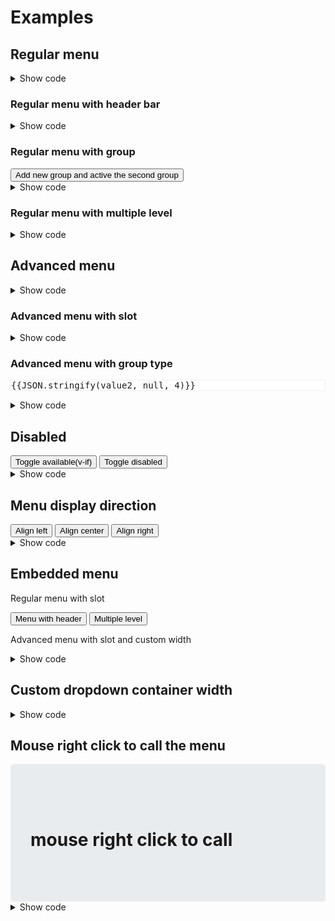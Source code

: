 # Examples

## Regular menu

<div class="my-3">
  <ClientOnly>
    <vue-select-menu :data="menu" type="regular" @show="showLog" @hide="hideLog">
      <template #row="{ row }">
        <span>
          <fa-icon class="fa-lg mr-2" :icon="row.icon.split(',')" v-if="row.icon" />
          &nbsp;
          <span v-html="row.content"></span>
        </span>
      </template>
    </vue-select-menu>
  </ClientOnly>
</div>

<details>
  <summary>Show code</summary>

```vue
<template>
  <vue-select-menu :data="menu" type="regular" @show="showLog" @hide="hideLog">
    <template #row="{ row }">
      <span>
        <fa-icon class="fa-lg mr-2" :icon="row.icon.split(',')" v-if="row.icon" />
        &nbsp;
        <span v-html="row.content"></span>
      </span>
    </template>
  </vue-select-menu>
</template>

<script>
import { VueSelectMenu } from "@therunninghub/vue-select-menu"
import '@therunninghub/vue-select-menu/dist/VueSelectMenu.css'

export default {
  components: { VueSelectMenu },
  data: () => ({
    menu: [
      { content: '163 NetEase', url: 'http://www.163.com' },
      { content: 'Sina', url: 'http://www.sina.com' },
      { content: 'sm-divider' },
      { content: 'GitHub', icon: 'fab,github', url: 'https://github.com' },
      { content: 'Reddit', icon: 'fab,reddit', url: 'https://www.reddit.com' },
      { content: 'Facebook', icon: 'fab,facebook', url: 'https://www.facebook.com', disabled: true },
      { content: 'Twitter', icon: 'fab,twitter', url: 'https://twitter.com', disabled: true },
      { content: 'sm-divider' },
      { content: 'Click this menu item to trigger your callback', callback: this.doSome }
    ]
  }),
  methods: {
    showLog() {
      console.log('show')
    },
    hideLog() {
      console.log('hide')
    }
  }
};
</script>
```

</details>

### Regular menu with header bar

<div class="my-3">
  <ClientOnly>
    <vue-select-menu :data="menu" type="regular" title="Menu with header" />
  </ClientOnly>
</div>

<details>
  <summary>Show code</summary>

```vue
<template>
  <vue-select-menu :data="menu" type="regular" title="Menu with header" />
</template>

<script>
import { VueSelectMenu } from "@therunninghub/vue-select-menu"
import '@therunninghub/vue-select-menu/dist/VueSelectMenu.css'

export default {
  components: { VueSelectMenu },
  data: () => ({
    menu: [
      { content: '163 NetEase', url: 'http://www.163.com' },
      { content: 'Sina', url: 'http://www.sina.com' },
      { content: 'sm-divider' },
      { content: 'GitHub', icon: 'fab,github', url: 'https://github.com' },
      { content: 'Reddit', icon: 'fab,reddit', url: 'https://www.reddit.com' },
      { content: 'Facebook', icon: 'fab,facebook', url: 'https://www.facebook.com', disabled: true },
      { content: 'Twitter', icon: 'fab,twitter', url: 'https://twitter.com', disabled: true },
      { content: 'sm-divider' },
      { content: 'Click this menu item to trigger your callback', callback: this.doSome }
    ]
  })
};
</script>
```

</details>

### Regular menu with group

<div class="my-3">
  <ClientOnly>
    <vue-select-menu :data="groupMenu" type="regular"/>
  </ClientOnly>
</div>
<div class="my-3">
  <ClientOnly>
    <vue-select-menu :data="groupMenu2" type="regular" :activeGroup="activeGroup" :embed="true" />
  </ClientOnly>
</div>
<div class="my-3">
  <button type="button" class="btn btn-danger" @click="changeGroupData">Add new group and active the second group</button>
</div>

<details>
  <summary>Show code</summary>

```vue
<template>
  <vue-select-menu :data="groupMenu" type="regular" />
</template>

<script>
import { VueSelectMenu } from "@therunninghub/vue-select-menu"
import '@therunninghub/vue-select-menu/dist/VueSelectMenu.css'

export default {
  components: { VueSelectMenu },
  data: () => ({
    groupMenu: [
      {
        title: 'Sports',
        list: [
          { content: 'Fivb', url: 'http://www.fivb.com/' },
          { content: 'Fifa', url: 'http://www.fifa.com/' },
          { content: 'sm-divider' },
          { content: 'NBA official site', url: 'http://www.nba.com' },
          { content: 'Chicago Bulls', url: 'http://www.nba.com/bulls/' },
          { content: 'Los Angeles Lakers', url: 'www.nba.com/lakers/' }
        ]
      }, {
        title: 'News',
        list: [
          { content: 'BBC', url: 'http://www.bbc.com/news' },
          { content: 'CNN', url: 'http://www.cnn.com' },
          { content: 'sm-divider' },
          { content: 'Xinhua', url: 'http://www.xinhuanet.com' }
        ]
      }, {
        title: 'Technology',
        list: [
          { content: 'Github', url: 'https://github.com' },
          { content: 'StackOverflow', url: 'https://stackoverflow.com/' },
          { content: 'sm-divider' },
          { content: 'Reddit', url: 'https://www.reddit.com' }
        ]
      }, {
        title: 'Social',
        list: [
          { content: 'Facebook', url: 'https://www.facebook.com' },
          { content: 'Twitter', url: 'https://twitter.com' }
        ]
      }
    ]
  })
};
</script>
```

</details>

### Regular menu with multiple level

<div class="my-3">
  <ClientOnly>
    <vue-select-menu :data="multiLevel" type="regular" >
      <template v-slot="{ show, disabled }">
        <button type="button" class="btn btn-primary">
          SelectMenu (show: <b v-text="show"></b>, disabled: <b v-text="disabled"></b>)
        </button>
      </template>
    </vue-select-menu>
  </ClientOnly>
</div>

<details>
  <summary>Show code</summary>

```vue
<template>
  <vue-select-menu :data="multiLevel" type="regular" >
    <template v-slot="{ show, disabled }">
      <button type="button" class="btn btn-primary">
        SelectMenu (show: <b v-text="show"></b>, disabled: <b v-text="disabled"></b>)
      </button>
    </template>
  </vue-select-menu>
</template>

<script>
import { VueSelectMenu } from "@therunninghub/vue-select-menu"
import '@therunninghub/vue-select-menu/dist/VueSelectMenu.css'

export default {
  components: { VueSelectMenu },
  data: () => ({
    multiLevel: [
      { content: 'Sports news website',
        icon: 'fab,github',
        children: [
          { content: 'Fivb', url: 'http://www.fivb.com/' },
          { content: 'Fifa', url: 'http://www.fifa.com/' },
          { content: 'NBA',
            children: [
              { content: 'NBA official site', url: 'http://www.nba.com' },
              { content: 'Chicago Bulls', icon: 'fab,github', url: 'http://www.nba.com/bulls/' },
              { content: 'Los Angeles Lakers',
                children: [
                  { content: 'NBA official site', url: 'http://www.nba.com' },
                  { content: 'Chicago Bulls', url: 'http://www.nba.com/bulls/' },
                  { content: 'Los Angeles Lakers111', url: 'www.nba.com/lakers/' }
                ] }
            ] }
        ] },
      { content: 'sm-divider' },
      { content: 'News',
        children: [
          { content: 'BBC', url: 'http://www.bbc.com/news' },
          { content: 'CNN', url: 'http://www.cnn.com' },
          { content: 'Xinhua', url: 'http://www.xinhuanet.com' }
        ] },
      { content: 'Technology',
        children: [
          { content: 'Github', url: 'https://github.com' },
          { content: 'StackOverflow', url: 'https://stackoverflow.com/' },
          { content: 'Reddit', url: 'https://www.reddit.com' }
        ] },
      { content: 'Social',
        children: [
          { content: 'Facebook', url: 'https://www.facebook.com' },
          { content: 'Twitter', url: 'https://twitter.com' }
        ] }
    ]
  })
};
</script>
```

</details>

## Advanced menu

<div class="my-3">
  <ClientOnly>
    <vue-select-menu :data="listData" v-model="value1" />
  </ClientOnly>
</div>

<details>
  <summary>Show code</summary>

```vue
<template>
  <vue-select-menu :data="listData" v-model="value1" />
</template>

<script>
import { VueSelectMenu } from "@therunninghub/vue-select-menu"
import '@therunninghub/vue-select-menu/dist/VueSelectMenu.css'

export default {
  components: { VueSelectMenu },
  data: () => ({
    value1: '7',
    listData: [
      { id: 1, name: 'Chinese' },
      { id: 2, name: 'English' },
      { id: 3, name: 'Spanish (Español)'},
      { id: 4, name: 'French (Français)'},
      { id: 5, name: 'Persian'},
      { id: 6, name: 'Japanese'},
      { id: 7, name: 'Vietnamese'},
    ],
  })
};
</script>
```
</details>

### Advanced menu with slot

<div class="my-3">
  <ClientOnly>
    <vue-select-menu :data="listData" :max-selected="3" :multiple="true">
      <template #row="{ row }">
        <div v-html="`${row.name} (${row.desc})`"></div>
      </template>
    </vue-select-menu>
  </ClientOnly>
</div>

<details>
  <summary>Show code</summary>

```vue
<template>
  <vue-select-menu :data="listData" :max-selected="3" :multiple="true">
    <template #row="{ row }">
      <div v-html="`${row.name} (${row.desc})`"></div>
    </template>
  </vue-select-menu>
</template>

<script>
import { VueSelectMenu } from "@therunninghub/vue-select-menu"
import '@therunninghub/vue-select-menu/dist/VueSelectMenu.css'

export default {
  components: { VueSelectMenu },
  data: () => ({
    value1: '7',
    listData: [
      { id: 1, name: 'Chinese' },
      { id: 2, name: 'English' },
      { id: 3, name: 'Spanish (Español)'},
      { id: 4, name: 'French (Français)'},
      { id: 5, name: 'Persian'},
      { id: 6, name: 'Japanese'},
      { id: 7, name: 'Vietnamese'},
    ],
  })
};
</script>
```
</details>

### Advanced menu with group type

<pre style="background-color: #fff; border: 1px solid #eee">{{JSON.stringify(value2, null, 4)}}</pre>

<div class="my-3">
  <ClientOnly>
    <vue-select-menu :data="groupData" :max-selected="3" :multiple="true" key-field="id" v-model="value2" />
  </ClientOnly>
</div>

<details>
  <summary>Show code</summary>

```vue
<template>
  <vue-select-menu :data="groupData" :max-selected="3" :multiple="true" key-field="id" v-model="value2" />
</template>

<script>
import { VueSelectMenu } from "@therunninghub/vue-select-menu"
import '@therunninghub/vue-select-menu/dist/VueSelectMenu.css'

export default {
  components: { VueSelectMenu },
  data: () => ({
    value2: '3,5,17',
    groupData: [{
      title: 'East',
      list: [
        { id: 1, name: 'Chicago Bulls', desc: '芝加哥公牛', abbr: 'CHI' },
        { id: 2, name: 'Cleveland Cavaliers', desc: '克里夫兰骑士', abbr: 'CLE' },
        { id: 3, name: 'Detroit Pistons', desc: '底特律活塞', abbr: 'DET' },
        { id: 4, name: 'Indiana Pacers', desc: '印第安纳步行者', abbr: 'IND' },
        { id: 5, name: 'Milwaukee Bucks', desc: '密尔沃基雄鹿', abbr: 'MIL' },
        { id: 6, name: 'Brooklyn Nets', desc: '布鲁克林篮网', abbr: 'BKN' },
        { id: 7, name: 'Boston Celtics', desc: '波士顿凯尔特人', abbr: 'BOS' },
        { id: 8, name: 'New York Knicks', desc: '纽约尼克斯', abbr: 'NYK' },
        { id: 9, name: 'Philadelphia 76ers', desc: '费城76人', abbr: 'PHI' },
        { id: 10, name: 'Toronto Raptors', desc: '多伦多猛龙', abbr: 'TOR' },
        { id: 11, name: 'Atlanta Hawks', desc: '亚特兰大老鹰', abbr: 'ATL' },
        { id: 12, name: 'Charlotte Hornets', desc: '夏洛特黄蜂', abbr: 'CHA' },
        { id: 13, name: 'Miami Heat', desc: '迈阿密热火', abbr: 'MIA' },
        { id: 14, name: 'Orlando Magic', desc: '奥兰多魔术', abbr: 'ORL' },
        { id: 15, name: 'Washington Wizards', desc: '华盛顿奇才', abbr: 'WAS' }
      ]
    }, {
      title: 'West',
      list: [
        { id: 16, name: 'Denver Nuggets', desc: '丹佛掘金', abbr: 'DEN' },
        { id: 17, name: 'Minnesota Timberwolves', desc: '明尼苏达森林狼', abbr: 'MIN' },
        { id: 18, name: 'Oklahoma City Thunder', desc: '俄克拉荷马雷霆', abbr: 'OKC' },
        { id: 19, name: 'Portland Trail Blazers', desc: '波特兰开拓者', abbr: 'POR' },
        { id: 20, name: 'Utah Jazz', desc: '犹他爵士', abbr: 'UTA' },
        { id: 21, name: 'Golden State Warriors', desc: '金州勇士', abbr: 'GSW' },
        { id: 22, name: 'Los Angeles Clippers', desc: '洛杉矶快船', abbr: 'LAC' },
        { id: 23, name: 'Los Angeles Lakers', desc: '洛杉矶湖人', abbr: 'LAL' },
        { id: 24, name: 'Phoenix Suns', desc: '菲尼克斯太阳', abbr: 'PHX' },
        { id: 25, name: 'Sacramento Kings', desc: '萨克拉门托国王', abbr: 'SAC' },
        { id: 26, name: 'Dallas Mavericks', desc: '达拉斯小牛', abbr: 'DAL' },
        { id: 27, name: 'Houston Rockets', desc: '休斯顿火箭', abbr: 'HOU' },
        { id: 28, name: 'Memphis Grizzlies', desc: '孟菲斯灰熊', abbr: 'MEM' },
        { id: 29, name: 'New Orleans Pelicans', desc: '新奥尔良鹈鹕', abbr: 'NOP' },
        { id: 30, name: 'San Antonio Spurs', desc: '圣安东尼奥马刺', abbr: 'SAS' }
      ] }
    ],
  })
};
</script>
```
</details>

## Disabled
<div class="my-3">
  <button type="button" class="btn btn-danger mr-3" @click="available = !available">Toggle available(v-if)</button>
  <button type="button" class="btn btn-outline-secondary" @click="disabled = !disabled">Toggle disabled</button>
</div>

<ClientOnly>
  <vue-select-menu class="my-3" :data="listData" :disabled="disabled" @values="values" v-if="available" />
</ClientOnly>

<div class="mb-3">
  <div v-for="log in logs" :key="log.id">
    <div v-text="JSON.stringify(log)"></div>
  </div>
</div>

<details>
  <summary>Show code</summary>

```vue
<template>
  <vue-select-menu :data="listData" :disabled="disabled" @values="values" v-if="available" />
</template>

<script>
import { VueSelectMenu } from "@therunninghub/vue-select-menu"
import '@therunninghub/vue-select-menu/dist/VueSelectMenu.css'

export default {
  components: { VueSelectMenu },
  data: () => ({
    disabled: false,
    available: true,
    listData: [
      { id: 1, name: 'Chinese' },
      { id: 2, name: 'English' },
      { id: 3, name: 'Spanish (Español)'},
      { id: 4, name: 'French (Français)'},
      { id: 5, name: 'Persian'},
      { id: 6, name: 'Japanese'},
      { id: 7, name: 'Vietnamese'},
    ],
  }),
  methods: {
    values (data) {
      if (data && data.length) {
        console.log(data)
      }
    }
  }
};
</script>
```
</details>

## Menu display direction

<div>
  <ClientOnly>
    <vue-select-menu class="my-3" :data="menu" type="regular" align="left">
      <button class="btn btn-primary mr-3" type="button">Align left</button>
    </vue-select-menu>
    <vue-select-menu class="my-3" :data="menu" type="regular" align="center">
      <button class="btn btn-secondary mr-3" type="button">Align center</button>
    </vue-select-menu>
    <vue-select-menu class="my-3" :data="menu" type="regular" align="right">
      <button class="btn btn-danger" type="button">Align right</button>
    </vue-select-menu>
  </ClientOnly>
</div>

<details>
  <summary>Show code</summary>

```vue
<template>
  <div>
    <vue-select-menu class="my-3" :data="menu" type="regular" align="left">
      <button type="button">Align left</button>
    </vue-select-menu>
    <vue-select-menu class="my-3" :data="menu" type="regular" align="center">
      <button type="button">Align center</button>
    </vue-select-menu>
    <vue-select-menu class="my-3" :data="menu" type="regular" align="right">
      <button type="button">Align right</button>
    </vue-select-menu>
  </div>
</template>

<script>
import VueSelectMenu from "@therunninghub/vue-select-menu"
import '@therunninghub/vue-select-menu/dist/VueSelectMenu.css'

export default {
  components: { VueSelectMenu },
  data: () => ({
    menu: [
      { content: '163 NetEase', url: 'http://www.163.com' },
      { content: 'Sina', url: 'http://www.sina.com' },
      { content: 'sm-divider' },
      { content: 'GitHub', icon: 'fab,github', url: 'https://github.com' },
      { content: 'Reddit', icon: 'fab,reddit', url: 'https://www.reddit.com' },
      { content: 'Facebook', icon: 'fab,facebook', url: 'https://www.facebook.com', disabled: true },
      { content: 'Twitter', icon: 'fab,twitter', url: 'https://twitter.com', disabled: true },
      { content: 'sm-divider' },
      { content: 'Click this menu item to trigger your callback', callback: this.doSome }
    ],
  })
};
</script>
```

</details>

## Embedded menu

<div class="my-3 row">
  <div class="col-md-6">
    <p>Regular menu with slot</p>
    <p>
      <button type="button" class="btn btn-secondary mr-3" @click="changeData">Menu with header</button>
      <button type="button" class="btn btn-secondary" @click="toMultipleLevel">Multiple level</button>
    </p>
    <ClientOnly>
      <vue-select-menu :data="dynamic" type="regular" :embed="true" >
        <!-- use slot to custom rendering menu row -->
        <template #row="{ row }">
          <span>
            <span v-if="row.icon">(icon: {{row.icon}})</span>
            <span v-html="row.content"></span>
          </span>
        </template>
      </vue-select-menu>
    </ClientOnly>
  </div>
  <div class="col-md-6">
    <p>Advanced menu with slot and custom width</p>
    <ClientOnly>
      <vue-select-menu :data="groupData"
                    :embed="true"
                    :multiple="true"
                    :width="250"
                    key-field="id"
                    v-model="value2" >
        <template #row="{ row }">
          {{row.name}} {{row.desc}}
        </template>
      </vue-select-menu>
    </ClientOnly>
  </div>
</div>

<details>
  <summary>Show code</summary>

```vue
<template>
  <div class="row">
    <div class="col-md-6">
      <p>Regular menu with slot</p>
      <p>
        <button type="button" class="btn btn-secondary mr-3" @click="changeData">Menu with header</button>
        <button type="button" class="btn btn-secondary" @click="toMultipleLevel">Multiple level</button>
      </p>
      <vue-select-menu :data="dynamic" type="regular" :embed="true" >
        <!-- use slot to custom rendering menu row -->
        <template #row="{ row }">
          <span>
            <span v-if="row.icon">(icon: {{row.icon}})</span>
            <span v-html="row.content"></span>
          </span>
        </template>
      </vue-select-menu>
    </div>
    <div class="col-md-6">
      <p>Advanced menu with slot and custom width</p>
      <vue-select-menu :data="groupData"
                    :embed="true"
                    :multiple="true"
                    :width="250"
                    key-field="id"
                    v-model="value2" >
        <template #row="{ row }">
          {{row.name}} {{row.desc}}
        </template>
      </vue-select-menu>
    </div>
  </div>
</template>

<script>
import { VueSelectMenu } from "@therunninghub/vue-select-menu"
import '@therunninghub/vue-select-menu/dist/VueSelectMenu.css'

export default {
  components: { VueSelectMenu },
  data: () => ({
    value2: '3,5,17',
    dynamic: [],
    groupData: [{
      title: 'East',
      list: [
        { id: 1, name: 'Chicago Bulls', desc: '芝加哥公牛', abbr: 'CHI' },
        { id: 2, name: 'Cleveland Cavaliers', desc: '克里夫兰骑士', abbr: 'CLE' },
        { id: 3, name: 'Detroit Pistons', desc: '底特律活塞', abbr: 'DET' },
        { id: 4, name: 'Indiana Pacers', desc: '印第安纳步行者', abbr: 'IND' },
        { id: 5, name: 'Milwaukee Bucks', desc: '密尔沃基雄鹿', abbr: 'MIL' },
        { id: 6, name: 'Brooklyn Nets', desc: '布鲁克林篮网', abbr: 'BKN' },
        { id: 7, name: 'Boston Celtics', desc: '波士顿凯尔特人', abbr: 'BOS' },
        { id: 8, name: 'New York Knicks', desc: '纽约尼克斯', abbr: 'NYK' },
        { id: 9, name: 'Philadelphia 76ers', desc: '费城76人', abbr: 'PHI' },
        { id: 10, name: 'Toronto Raptors', desc: '多伦多猛龙', abbr: 'TOR' },
        { id: 11, name: 'Atlanta Hawks', desc: '亚特兰大老鹰', abbr: 'ATL' },
        { id: 12, name: 'Charlotte Hornets', desc: '夏洛特黄蜂', abbr: 'CHA' },
        { id: 13, name: 'Miami Heat', desc: '迈阿密热火', abbr: 'MIA' },
        { id: 14, name: 'Orlando Magic', desc: '奥兰多魔术', abbr: 'ORL' },
        { id: 15, name: 'Washington Wizards', desc: '华盛顿奇才', abbr: 'WAS' }
      ]
    }, {
      title: 'West',
      list: [
        { id: 16, name: 'Denver Nuggets', desc: '丹佛掘金', abbr: 'DEN' },
        { id: 17, name: 'Minnesota Timberwolves', desc: '明尼苏达森林狼', abbr: 'MIN' },
        { id: 18, name: 'Oklahoma City Thunder', desc: '俄克拉荷马雷霆', abbr: 'OKC' },
        { id: 19, name: 'Portland Trail Blazers', desc: '波特兰开拓者', abbr: 'POR' },
        { id: 20, name: 'Utah Jazz', desc: '犹他爵士', abbr: 'UTA' },
        { id: 21, name: 'Golden State Warriors', desc: '金州勇士', abbr: 'GSW' },
        { id: 22, name: 'Los Angeles Clippers', desc: '洛杉矶快船', abbr: 'LAC' },
        { id: 23, name: 'Los Angeles Lakers', desc: '洛杉矶湖人', abbr: 'LAL' },
        { id: 24, name: 'Phoenix Suns', desc: '菲尼克斯太阳', abbr: 'PHX' },
        { id: 25, name: 'Sacramento Kings', desc: '萨克拉门托国王', abbr: 'SAC' },
        { id: 26, name: 'Dallas Mavericks', desc: '达拉斯小牛', abbr: 'DAL' },
        { id: 27, name: 'Houston Rockets', desc: '休斯顿火箭', abbr: 'HOU' },
        { id: 28, name: 'Memphis Grizzlies', desc: '孟菲斯灰熊', abbr: 'MEM' },
        { id: 29, name: 'New Orleans Pelicans', desc: '新奥尔良鹈鹕', abbr: 'NOP' },
        { id: 30, name: 'San Antonio Spurs', desc: '圣安东尼奥马刺', abbr: 'SAS' }
      ] }
    ],
  }),
  methods: {
    changeData() {
      this.dynamic = this.headerMenu
    },
    toMultipleLevel() {
      this.dynamic = this.multiLevel
    }
  }
};
</script>
```

</details>

## Custom dropdown container width

<ClientOnly>
  <vue-select-menu class="my-3" :data="listData" :width="300" />
</ClientOnly>

<details>
  <summary>Show code</summary>

```vue
<template>
  <vue-select-menu :data="groupData" :width="300" />
</template>

<script>
import { VueSelectMenu } from "@therunninghub/vue-select-menu"
import '@therunninghub/vue-select-menu/dist/VueSelectMenu.css'

export default {
  components: { VueSelectMenu },
  data: () => ({
    groupData: [{
      title: 'East',
      list: [
        { id: 1, name: 'Chicago Bulls', desc: '芝加哥公牛', abbr: 'CHI' },
        { id: 2, name: 'Cleveland Cavaliers', desc: '克里夫兰骑士', abbr: 'CLE' },
        { id: 3, name: 'Detroit Pistons', desc: '底特律活塞', abbr: 'DET' },
        { id: 4, name: 'Indiana Pacers', desc: '印第安纳步行者', abbr: 'IND' },
        { id: 5, name: 'Milwaukee Bucks', desc: '密尔沃基雄鹿', abbr: 'MIL' },
        { id: 6, name: 'Brooklyn Nets', desc: '布鲁克林篮网', abbr: 'BKN' },
        { id: 7, name: 'Boston Celtics', desc: '波士顿凯尔特人', abbr: 'BOS' },
        { id: 8, name: 'New York Knicks', desc: '纽约尼克斯', abbr: 'NYK' },
        { id: 9, name: 'Philadelphia 76ers', desc: '费城76人', abbr: 'PHI' },
        { id: 10, name: 'Toronto Raptors', desc: '多伦多猛龙', abbr: 'TOR' },
        { id: 11, name: 'Atlanta Hawks', desc: '亚特兰大老鹰', abbr: 'ATL' },
        { id: 12, name: 'Charlotte Hornets', desc: '夏洛特黄蜂', abbr: 'CHA' },
        { id: 13, name: 'Miami Heat', desc: '迈阿密热火', abbr: 'MIA' },
        { id: 14, name: 'Orlando Magic', desc: '奥兰多魔术', abbr: 'ORL' },
        { id: 15, name: 'Washington Wizards', desc: '华盛顿奇才', abbr: 'WAS' }
      ]
    }, {
      title: 'West',
      list: [
        { id: 16, name: 'Denver Nuggets', desc: '丹佛掘金', abbr: 'DEN' },
        { id: 17, name: 'Minnesota Timberwolves', desc: '明尼苏达森林狼', abbr: 'MIN' },
        { id: 18, name: 'Oklahoma City Thunder', desc: '俄克拉荷马雷霆', abbr: 'OKC' },
        { id: 19, name: 'Portland Trail Blazers', desc: '波特兰开拓者', abbr: 'POR' },
        { id: 20, name: 'Utah Jazz', desc: '犹他爵士', abbr: 'UTA' },
        { id: 21, name: 'Golden State Warriors', desc: '金州勇士', abbr: 'GSW' },
        { id: 22, name: 'Los Angeles Clippers', desc: '洛杉矶快船', abbr: 'LAC' },
        { id: 23, name: 'Los Angeles Lakers', desc: '洛杉矶湖人', abbr: 'LAL' },
        { id: 24, name: 'Phoenix Suns', desc: '菲尼克斯太阳', abbr: 'PHX' },
        { id: 25, name: 'Sacramento Kings', desc: '萨克拉门托国王', abbr: 'SAC' },
        { id: 26, name: 'Dallas Mavericks', desc: '达拉斯小牛', abbr: 'DAL' },
        { id: 27, name: 'Houston Rockets', desc: '休斯顿火箭', abbr: 'HOU' },
        { id: 28, name: 'Memphis Grizzlies', desc: '孟菲斯灰熊', abbr: 'MEM' },
        { id: 29, name: 'New Orleans Pelicans', desc: '新奥尔良鹈鹕', abbr: 'NOP' },
        { id: 30, name: 'San Antonio Spurs', desc: '圣安东尼奥马刺', abbr: 'SAS' }
      ] }
    ],
  })
};
</script>
```

</details>

## Mouse right click to call the menu
<ClientOnly>
  <div class="my-3">
    <vue-select-menu :data="menu" type="regular" :full-width="true" :right-click="true" >
      <div class="jumbotron text-center" style="margin: 0;">
        <h1><i class="fa fa-fw fa-mouse-pointer"></i> mouse right click to call</h1>
      </div>
    </vue-select-menu>
  </div>
</ClientOnly>

<details>
  <summary>Show code</summary>

```vue
<template>
  <vue-select-menu class="my-3" :data="menu" type="regular" :full-width="true" :right-click="true" >
    <div class="jumbotron text-center" style="margin: 0;">
      <h1><i class="fa fa-fw fa-mouse-pointer"></i> mouse right click to call</h1>
    </div>
  </vue-select-menu>
</template>

<script>
import { VueSelectMenu } from "@therunninghub/vue-select-menu"
import '@therunninghub/vue-select-menu/dist/VueSelectMenu.css'

export default {
  components: { VueSelectMenu },
  data: () => ({
    menu: [
      { content: '163 NetEase', url: 'http://www.163.com' },
      { content: 'Sina', url: 'http://www.sina.com' },
      { content: 'sm-divider' },
      { content: 'GitHub', icon: 'fab,github', url: 'https://github.com' },
      { content: 'Reddit', icon: 'fab,reddit', url: 'https://www.reddit.com' },
      { content: 'Facebook', icon: 'fab,facebook', url: 'https://www.facebook.com', disabled: true },
      { content: 'Twitter', icon: 'fab,twitter', url: 'https://twitter.com', disabled: true },
      { content: 'sm-divider' },
      { content: 'Click this menu item to trigger your callback', callback: this.doSome }
    ],
  })
};
</script>
```

</details>

<!-- Script section -->
<script>
export default {
  name: 'examples',
  data() {
    return {
      value1: '7',
      value2: '3,5,17',
      dynamic: [],
      activeGroup: 3,
      logs: [],
      disabled: false,
      available: true,
      groupData: [{
        title: 'East',
        list: [
          { id: 1, name: 'Chicago Bulls', desc: '芝加哥公牛', abbr: 'CHI' },
          { id: 2, name: 'Cleveland Cavaliers', desc: '克里夫兰骑士', abbr: 'CLE' },
          { id: 3, name: 'Detroit Pistons', desc: '底特律活塞', abbr: 'DET' },
          { id: 4, name: 'Indiana Pacers', desc: '印第安纳步行者', abbr: 'IND' },
          { id: 5, name: 'Milwaukee Bucks', desc: '密尔沃基雄鹿', abbr: 'MIL' },
          { id: 6, name: 'Brooklyn Nets', desc: '布鲁克林篮网', abbr: 'BKN' },
          { id: 7, name: 'Boston Celtics', desc: '波士顿凯尔特人', abbr: 'BOS' },
          { id: 8, name: 'New York Knicks', desc: '纽约尼克斯', abbr: 'NYK' },
          { id: 9, name: 'Philadelphia 76ers', desc: '费城76人', abbr: 'PHI' },
          { id: 10, name: 'Toronto Raptors', desc: '多伦多猛龙', abbr: 'TOR' },
          { id: 11, name: 'Atlanta Hawks', desc: '亚特兰大老鹰', abbr: 'ATL' },
          { id: 12, name: 'Charlotte Hornets', desc: '夏洛特黄蜂', abbr: 'CHA' },
          { id: 13, name: 'Miami Heat', desc: '迈阿密热火', abbr: 'MIA' },
          { id: 14, name: 'Orlando Magic', desc: '奥兰多魔术', abbr: 'ORL' },
          { id: 15, name: 'Washington Wizards', desc: '华盛顿奇才', abbr: 'WAS' }
        ]
      }, {
        title: 'West',
        list: [
          { id: 16, name: 'Denver Nuggets', desc: '丹佛掘金', abbr: 'DEN' },
          { id: 17, name: 'Minnesota Timberwolves', desc: '明尼苏达森林狼', abbr: 'MIN' },
          { id: 18, name: 'Oklahoma City Thunder', desc: '俄克拉荷马雷霆', abbr: 'OKC' },
          { id: 19, name: 'Portland Trail Blazers', desc: '波特兰开拓者', abbr: 'POR' },
          { id: 20, name: 'Utah Jazz', desc: '犹他爵士', abbr: 'UTA' },
          { id: 21, name: 'Golden State Warriors', desc: '金州勇士', abbr: 'GSW' },
          { id: 22, name: 'Los Angeles Clippers', desc: '洛杉矶快船', abbr: 'LAC' },
          { id: 23, name: 'Los Angeles Lakers', desc: '洛杉矶湖人', abbr: 'LAL' },
          { id: 24, name: 'Phoenix Suns', desc: '菲尼克斯太阳', abbr: 'PHX' },
          { id: 25, name: 'Sacramento Kings', desc: '萨克拉门托国王', abbr: 'SAC' },
          { id: 26, name: 'Dallas Mavericks', desc: '达拉斯小牛', abbr: 'DAL' },
          { id: 27, name: 'Houston Rockets', desc: '休斯顿火箭', abbr: 'HOU' },
          { id: 28, name: 'Memphis Grizzlies', desc: '孟菲斯灰熊', abbr: 'MEM' },
          { id: 29, name: 'New Orleans Pelicans', desc: '新奥尔良鹈鹕', abbr: 'NOP' },
          { id: 30, name: 'San Antonio Spurs', desc: '圣安东尼奥马刺', abbr: 'SAS' }
        ] }
      ],
      listData: [
        { id: 1, name: 'Chinese' },
        { id: 2, name: 'English' },
        { id: 3, name: 'Spanish (Español)'},
        { id: 4, name: 'French (Français)'},
        { id: 5, name: 'Persian'},
        { id: 6, name: 'Japanese'},
        { id: 7, name: 'Vietnamese'},
      ],
      menu: [
        { content: '163 NetEase', url: 'http://www.163.com' },
        { content: 'Sina', url: 'http://www.sina.com' },
        { content: 'sm-divider' },
        { content: 'GitHub', icon: 'fab,github', url: 'https://github.com' },
        { content: 'Reddit', icon: 'fab,reddit', url: 'https://www.reddit.com' },
        { content: 'Facebook', icon: 'fab,facebook', url: 'https://www.facebook.com', disabled: true },
        { content: 'Twitter', icon: 'fab,twitter', url: 'https://twitter.com', disabled: true },
        { content: 'sm-divider' },
        { content: 'Click this menu item to trigger your callback', callback: this.doSome }
      ],
      headerMenu: [
        { content: 'News Site', header: true },
        { content: '163 NetEase', url: 'http://www.163.com' },
        { content: 'Sina', url: 'http://www.sina.com' },
        { content: 'sm-divider' },
        { content: 'Technology Site', header: true },
        { content: 'GitHub', icon: 'fab,github', url: 'https://github.com' },
        { content: 'Reddit', icon: 'fab,reddit', url: 'https://www.reddit.com' },
        { content: 'Facebook', icon: 'fab,facebook', url: 'https://www.facebook.com', disabled: true },
        { content: 'Twitter', icon: 'fab,twitter', url: 'https://twitter.com', disabled: true },
        { content: 'sm-divider' },
        { content: 'Actions', header: true },
        { content: 'Click this menu item to trigger your callback', callback: this.doSome }
      ],
      multiLevel: [
        { content: 'Sports news website',
          icon: 'fab,github',
          children: [
            { content: 'Fivb', url: 'http://www.fivb.com/' },
            { content: 'Fifa', url: 'http://www.fifa.com/' },
            { content: 'NBA',
              children: [
                { content: 'NBA official site', url: 'http://www.nba.com' },
                { content: 'Chicago Bulls', icon: 'fab,github', url: 'http://www.nba.com/bulls/' },
                { content: 'Los Angeles Lakers',
                  children: [
                    { content: 'NBA official site', url: 'http://www.nba.com' },
                    { content: 'Chicago Bulls', url: 'http://www.nba.com/bulls/' },
                    { content: 'Los Angeles Lakers111', url: 'www.nba.com/lakers/' }
                  ] }
              ] }
          ] },
        { content: 'sm-divider' },
        { content: 'News',
          children: [
            { content: 'BBC', url: 'http://www.bbc.com/news' },
            { content: 'CNN', url: 'http://www.cnn.com' },
            { content: 'Xinhua', url: 'http://www.xinhuanet.com' }
          ] },
        { content: 'Technology',
          children: [
            { content: 'Github', url: 'https://github.com' },
            { content: 'StackOverflow', url: 'https://stackoverflow.com/' },
            { content: 'Reddit', url: 'https://www.reddit.com' }
          ] },
        { content: 'Social',
          children: [
            { content: 'Facebook', url: 'https://www.facebook.com' },
            { content: 'Twitter', url: 'https://twitter.com' }
          ] }
      ],
      groupMenu: [
        {
          title: 'Sports',
          list: [
            { content: 'Fivb', url: 'http://www.fivb.com/' },
            { content: 'Fifa', url: 'http://www.fifa.com/' },
            { content: 'sm-divider' },
            { content: 'NBA official site', url: 'http://www.nba.com' },
            { content: 'Chicago Bulls', url: 'http://www.nba.com/bulls/' },
            { content: 'Los Angeles Lakers', url: 'www.nba.com/lakers/' }
          ]
        }, {
          title: 'News',
          list: [
            { content: 'BBC', url: 'http://www.bbc.com/news' },
            { content: 'CNN', url: 'http://www.cnn.com' },
            { content: 'sm-divider' },
            { content: 'Xinhua', url: 'http://www.xinhuanet.com' }
          ]
        }, {
          title: 'Technology',
          list: [
            { content: 'Github', url: 'https://github.com' },
            { content: 'StackOverflow', url: 'https://stackoverflow.com/' },
            { content: 'sm-divider' },
            { content: 'Reddit', url: 'https://www.reddit.com' }
          ]
        }, {
          title: 'Social',
          list: [
            { content: 'Facebook', url: 'https://www.facebook.com' },
            { content: 'Twitter', url: 'https://twitter.com' }
          ]
        }
      ],
      groupMenu2: [
        {
          title: 'Sports',
          list: [
            { content: 'Fivb', url: 'http://www.fivb.com/' },
            { content: 'Fifa', url: 'http://www.fifa.com/' },
            { content: 'sm-divider' },
            { content: 'NBA official site', url: 'http://www.nba.com' },
            { content: 'Chicago Bulls', url: 'http://www.nba.com/bulls/' },
            { content: 'Los Angeles Lakers', url: 'www.nba.com/lakers/' }
          ]
        }, {
          title: 'News',
          list: [
            { content: 'BBC', url: 'http://www.bbc.com/news' },
            { content: 'CNN', url: 'http://www.cnn.com' },
            { content: 'sm-divider' },
            { content: 'Xinhua', url: 'http://www.xinhuanet.com' }
          ]
        }, {
          title: 'Technology',
          list: [
            { content: 'Github', url: 'https://github.com' },
            { content: 'StackOverflow', url: 'https://stackoverflow.com/' },
            { content: 'sm-divider' },
            { content: 'Reddit', url: 'https://www.reddit.com' }
          ]
        }, {
          title: 'Social',
          list: [
            { content: 'Facebook', url: 'https://www.facebook.com' },
            { content: 'Twitter', url: 'https://twitter.com' }
          ]
        }
      ]
    }
  },
  methods: {
    doSome() {
      // console.log(this.value1);
      window.alert('you can do anything in callback!')
    },
    showLog() {
      console.log('show')
    },
    hideLog() {
      console.log('hide')
    },
    values (data) {
      if (data && data.length) {
        this.logs.push(data)
      }
    },
    changeData() {
      this.dynamic = this.headerMenu
    },
    toMultipleLevel() {
      this.dynamic = this.multiLevel
    },
    changeGroupData() {
      this.groupMenu2 = [
        {
          title: 'Design',
          list: [
            { content: 'Adobe', url: 'https://adobe.com/' },
            { content: 'Corel', url: 'https://corel.com/' }
          ]
        },
        {
          title: 'Game',
          list: [
            { content: 'Riot Games', url: 'https://www.riotgames.com/' },
            { content: 'Blizzard', url: 'https://www.blizzard.com/' }
          ]
        }
      ]
      this.activeGroup = 1
    }
  },
  mounted() {
    this.$forceUpdate()
    this.dynamic = this.menu
  }
}
</script>

<style>
.jumbotron {
  padding: 2rem 1rem;
  margin-bottom: 2rem;
  background-color: #e9ecef;
  border-radius: 0.3rem;
}

@media (min-width: 576px) {
  .jumbotron {
    padding: 4rem 2rem;
  }
}
</style>
